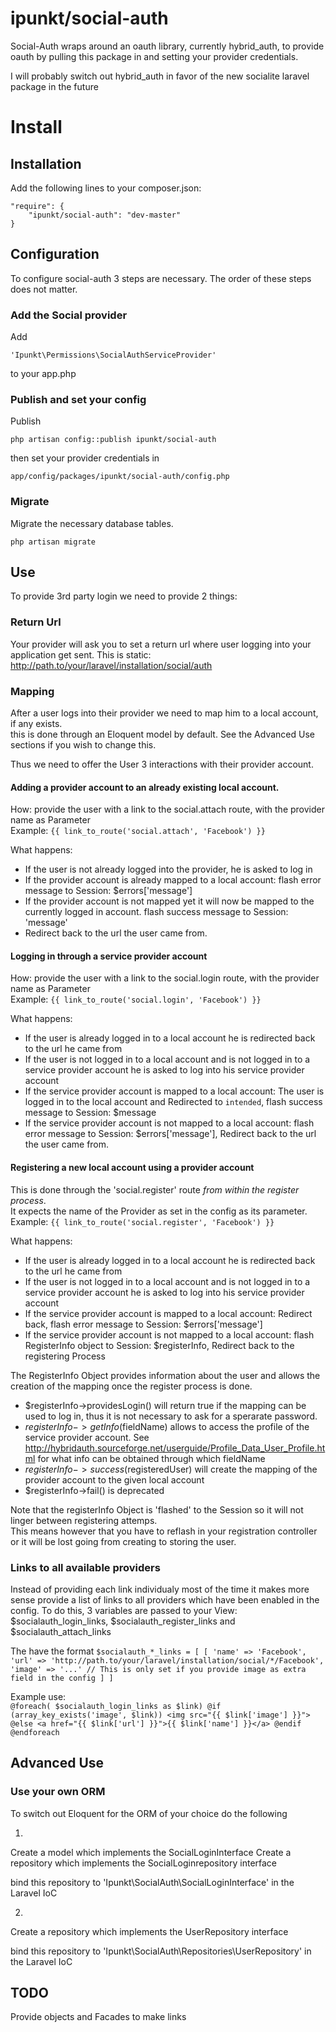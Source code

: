 ipunkt/social-auth
============

Social-Auth wraps around an oauth library, currently hybrid_auth, to provide oauth by pulling this package in and
setting your provider credentials.

I will probably switch out hybrid_auth in favor of the new socialite laravel package in the future


# Install

## Installation

Add the following lines to your composer.json:

    "require": {
        "ipunkt/social-auth": "dev-master"
    }

## Configuration

To configure social-auth 3 steps are necessary. The order of these steps does not matter.

### Add the Social provider
Add 

    'Ipunkt\Permissions\SocialAuthServiceProvider'

to your app.php

### Publish and set your config

Publish

    php artisan config::publish ipunkt/social-auth

then set your provider credentials in

    app/config/packages/ipunkt/social-auth/config.php

### Migrate
Migrate the necessary database tables.

    php artisan migrate
    
## Use

To provide 3rd party login we need to provide 2 things:

### Return Url
Your provider will ask you to set a return url where user logging into your application get sent.
This is static: http://path.to/your/laravel/installation/social/auth

### Mapping
After a user logs into their provider we need to map him to a local account, if any exists.  
this is done through an Eloquent model by default. See the Advanced Use sections if you wish to change this.

Thus we need to offer the User 3 interactions with their provider account.

#### Adding a provider account to an already existing local account.
How: provide the user with a link to the social.attach route, with the provider name as Parameter  
Example: `{{ link_to_route('social.attach', 'Facebook') }}`

What happens:

- If the user is not already logged into the provider, he is asked to log in
- If the provider account is already mapped to a local account: flash error message to Session: $errors['message']
- If the provider account is not mapped yet it will now be mapped to the currently logged in account. flash success message to Session: 'message'
- Redirect back to the url the user came from.

#### Logging in through a service provider account
How: provide the user with a link to the social.login route, with the provider name as Parameter  
Example: `{{ link_to_route('social.login', 'Facebook') }}`

What happens:

- If the user is already logged in to a local account he is redirected back to the url he came from
- If the user is not logged in to a local account and is not logged in to a service provider account he is asked to log
into his service provider account
- If the service provider account is mapped to a local account: The user is logged in to the local account and Redirected
to `intended`, flash success message to Session: $message
- If the service provider account is not mapped to a local account: flash error message to Session: $errors['message'],
Redirect back to the url the user came from.

#### Registering a new local account using a provider account
This is done through the 'social.register' route _from within the register process_.  
It expects the name of the Provider as set in the config as its parameter.  
Example: `{{ link_to_route('social.register', 'Facebook') }}`

What happens:
- If the user is already logged in to a local account he is redirected back to the url he came from
- If the user is not logged in to a local account and is not logged in to a service provider account he is asked to log
into his service provider account
- If the service provider account is mapped to a local account: Redirect back, flash error message to Session: $errors['message']
- If the service provider account is not mapped to a local account: flash RegisterInfo object to Session: $registerInfo,
Redirect back to the registering Process

The RegisterInfo Object provides information about the user and allows the creation of the mapping once the register
process is done.  

- $registerInfo->providesLogin() will return true if the mapping can be used to log in, thus it is not necessary to ask
for a sperarate password.
- $registerInfo->getInfo($fieldName) allows to access the profile of the service provider account. See 
http://hybridauth.sourceforge.net/userguide/Profile_Data_User_Profile.html for what info can be obtained through which
fieldName
- $registerInfo->success($registeredUser) will create the mapping of the provider account to the given local account
- $registerInfo->fail() is deprecated

Note that the registerInfo Object is 'flashed' to the Session so it will not linger between registering attemps.  
This means however that you have to reflash in your registration controller or it will be lost going from creating to
storing the user.

### Links to all available providers
Instead of providing each link individualy most of the time it makes more sense provide a list of links to all providers
which have been enabled in the config. To do this, 3 variables are passed to your View: $socialauth_login_links,
$socialauth_register_links and $socialauth_attach_links  

The have the format
`$socialauth_*_links = [
    [
        'name' => 'Facebook',
        'url' => 'http://path.to/your/laravel/installation/social/*/Facebook',
        'image' => '...' // This is only set if you provide image as extra field in the config
    ]
]`

Example use:  
`@foreach( $socialauth_login_links as $link)
    @if (array_key_exists('image', $link))
        <img src="{{ $link['image'] }}">
    @else
        <a href="{{ $link['url'] }}">{{ $link['name'] }}</a>
    @endif
@endforeach
`

## Advanced Use

### Use your own ORM

To switch out Eloquent for the ORM of your choice do the following

1.
Create a model which implements the SocialLoginInterface
Create a repository which implements the SocialLoginrepository interface

bind this repository to 'Ipunkt\SocialAuth\SocialLoginInterface' in the Laravel IoC

2.
Create a repository which implements the UserRepository interface

bind this repository to 'Ipunkt\SocialAuth\Repositories\UserRepository' in the Laravel IoC

## TODO
Provide objects and Facades to make links
